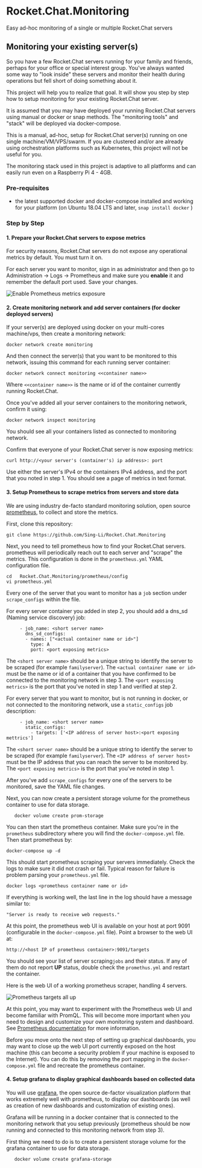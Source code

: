 # Rocket.Chat.Monitoring
Easy ad-hoc monitoring of a single or multiple Rocket.Chat servers

## Monitoring your existing server(s)

So you have a few Rocket.Chat servers running for your family and friends, perhaps for your office or special interest group.
You've always wanted some way to "look inside" these servers and monitor their health during operations but fell short of doing something about it.

This project will help you to realize that goal.   It will show you step by step how to setup monitoring for your existing Rocket.Chat server.  

It is assumed that you may have deployed your running Rocket.Chat servers using manual or docker or snap methods.   The "monitoring tools" and "stack" will be deployed via docker-compose.

This is a manual, ad-hoc, setup for Rocket.Chat server(s) running on one single machine/VM/VPS/swarm.  If you are clustered and/or are already using orchestration platforms such as Kubernetes, this project will not be useful for you. 

The monitoring stack used in this project is adaptive to all platforms and can easily run even on a Raspberry Pi 4 - 4GB.

###  Pre-requisites

*  the latest supported docker and docker-compose installed and working for your platform (on Ubuntu 18.04 LTS and later, `snap install docker` )

### Step by Step

#### 1.  Prepare your Rocket.Chat servers to expose metrics

For security reasons, Rocket.Chat servers do not expose any operational metrics by default.  You must turn it on. 

For each server you want to monitor, sign in as administrator and then go to Administration -> Logs -> Prometheus and make sure you **enable** it and remember the default port used.  Save your changes.

![Enable Prometheus metrics exposure](images/turnonprom.png)

#### 2.   Create monitoring network and add server containers (for docker deployed servers)

If your server(s) are deployed using docker on your multi-cores machine/vps, then create a monitoring network:

```
docker network create monitoring
```

And then connect the server(s) that you want to be monitored to this network, issuing this command for each running server container:

```
docker network connect monitoring <<container name>>
```

Where ``<<container name>>`` is the name or id of the container currently running Rocket.Chat.

Once you've added all your server containers to the monitoring network, confirm it using:

```
docker network inspect monitoring
```

You should see all your containers listed as connected to monitoring network.  

Confirm that everyone of your Rocket.Chat server is now exposing metrics:


```
curl http://<your server's (container's) ip address>: port
```

Use either the server's IPv4 or the containers IPv4 address, and the port that you noted in step 1.   You should see a page of metrics in text format.   

#### 3.   Setup Prometheus to scrape metrics from servers and store data

We are using industry de-facto standard monitoring solution, open source [prometheus](https://prometheus.io/), to collect and store the metrics.  

First, clone this repository:

```
git clone https://github.com/Sing-Li/Rocket.Chat.Monitoring
```

Next, you need to tell prometheus how to find your Rocket.Chat servers.  prometheus will periodically reach out to each server and "scrape" the metrics.   This configuration is done in the `prometheus.yml`  YAML configuration file.


```
cd   Rocket.Chat.Monitoring/prometheus/config
vi prometheus.yml
```

Every one of the server that you want to monitor has a `job` section under `scrape_configs` within the file.

For every server container you added in step 2, you should add a dns_sd (Naming service discovery) job:

```
     - job_name: <short server name>
       dns_sd_configs:
       - names: ["<actual container name or id>"]
         type: A
         port: <port exposing metrics>
```

The `<short server name>` should be a unique string to identify the server to be scraped (for example `familyserver`).   The `<actual container name or id>`  must be the name or id of a container that you have confirmed to be connected to the monitoring network in step 3.    The `<port exposing metrics>` is the port that you've noted in step 1 and verified at step 2.


For every server that you want to monitor, but is not running in docker, or not connected to the monitoring network, use a `static_configs` job description:

```
     - job_name: <short server name>
       static_configs:
         - targets: ['<IP address of server host>:<port exposing mettrics']
```

The `<short server name>` should be a unique string to identify the server to be scraped (for example `familyserver`).   The `<IP address of server host>`  must be the IP address that you can reach the server to be monitored by.  The `<port exposing metrics>` is the port that you've noted in step 1.

After you've add `scrape_configs` for every one of the servers to be monitored, save the YAML file changes. 

Next, you can now create a persistent storage volume for the prometheus container to use for data storage.

```
   docker volume create prom-storage
```


You can then start the prometheus container.   Make sure you're in the `prometheus` subdirectory where you will find the `docker-compose.yml` file.   Then start prometheus by:

```
docker-compose up -d
```

This should start prometheus scraping your servers immediately.   Check the logs to make sure it did not crash or fail.  Typical reason for failure is problem parsing your `prometheus.yml` file.


```
docker logs <prometheus container name or id>
```

 If everything is working well, the last line in the log should have a message similar to:
 
 ```
"Server is ready to receive web requests."

```

At this point, the prometheus web UI is available on your host at port 9091 (configurable in the `docker-compose.yml` file).  Point a browser to the web UI at:

```
http://<host IP of prometheus container>:9091/targets
```

You should see your list of server scraping`jobs` and their status.  If any of them do not report **UP** status, double check the `promethus.yml` and restart the container.

Here is the web UI of a working prometheus scraper, handling 4 servers.


![Prometheus targets all up](images/promtargets.png)

At this point, you may want to experiment with the Prometheus web UI and become familiar with PromQL.   This will become more important when you need to design and customize your own monitoring system and dashboard.  See [Prometheus documentation](https://prometheus.io/docs/introduction/overview/) for more information.

Before you move onto the next step of setting up graphical dashboards, you may want to close up the web UI port currently exposed on the host machine (this can become a security problem if your machine is exposed to the Internet).   You can do this by removing the port mapping in the `docker-compose.yml` file and recreate the prometheus container.

#### 4.   Setup grafana to display graphical dashboards based on collected data

You will use [grafana](https://grafana.com/), the open source de-factor visualization platform that works extremely well with prometheus, to display our dashboards (as well as creation of new dashboards and customization of existing ones).   

Grafana will be running in a docker container that is connected to the monitoring network that you setup previously  (prometheus should be now running and connected to this monitoring network from step 3).

First thing we need to do is to create a persistent storage volume for the grafana container to use for data storage.

```
   docker volume create grafana-storage
```

